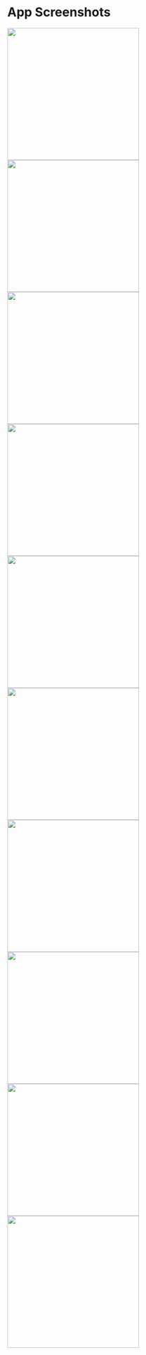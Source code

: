 # App Screenshots

<img src="https://github.com/user-attachments/assets/d074128b-0381-4ff5-9630-ad6947d44681"  width="300"/>
<img src="https://github.com/user-attachments/assets/8bc0f885-18c5-49de-a6ec-d2d8c022174e"  width="300"/>
<img src="https://github.com/user-attachments/assets/9188f0e7-a8a4-4261-9eb7-c090a2d55773"  width="300"/>
<img src="https://github.com/user-attachments/assets/b8f5d69e-2797-446f-9abc-9d304ea6de1d"  width="300"/>
<img src="https://github.com/user-attachments/assets/c2d2fe8e-b228-4c4e-bc25-da9315ecb8b6"   width="300"/>
<img src="https://github.com/user-attachments/assets/faf46b1b-fba2-4fc6-998a-a72078244f3f"   width="300"/>
<img src="https://github.com/user-attachments/assets/be644afd-ad74-464e-a8c0-cd36d7e1e811"   width="300"/>
<img src="https://github.com/user-attachments/assets/d990471b-7c59-4336-8b67-5a9888301a44"   width="300"/>
<img src="https://github.com/user-attachments/assets/45758ad8-affd-4028-8527-274d3840b005"  width="300"/>
<img src="https://github.com/user-attachments/assets/340d2730-f2ad-417b-b12c-c71a127766b5"   width="300"/>

